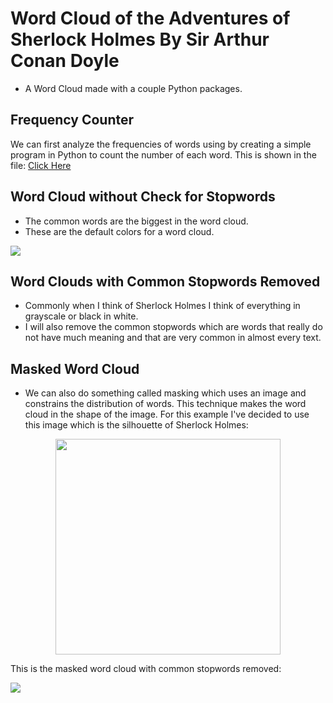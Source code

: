 # Word Cloud of the Adventures of Sherlock Holmes By Sir Arthur Conan Doyle
* A Word Cloud made with a couple Python packages.  


## Frequency Counter
We can first analyze the frequencies of words using by creating a simple program in Python to count the number of each word.  This is shown in the file: [Click Here](https://github.com/sitarobinson/Word-Cloud/blob/master/The%20Adventures%20of%20Sherlock%20Holmes%20Frequency%20Counter.ipynb)

## Word Cloud without Check for Stopwords
* The common words are the biggest in the word cloud.  
* These are the default colors for a word cloud.

![](https://github.com/sitarobinson/Word-Cloud/blob/master/sherlockholmes.png)

## Word Clouds with Common Stopwords Removed 
* Commonly when I think of Sherlock Holmes I think of everything in grayscale or black in white.  
* I will also remove the common stopwords which are words that really do not have much meaning and that are very common in almost every text.   

## Masked Word Cloud
* We can also do something called masking which uses an image and constrains the distribution of words.  This technique makes the word cloud in the shape of the image.  For this example I've decided to use this image which is the silhouette of Sherlock Holmes: 

<p align="center"><img src="https://github.com/sitarobinson/Word-Cloud/blob/master/sherlock.jpg" width="360" height="345"></p>

This is the masked word cloud with common stopwords removed:

![](https://github.com/sitarobinson/Word-Cloud/blob/master/sherlockholmes%20masked.png)

